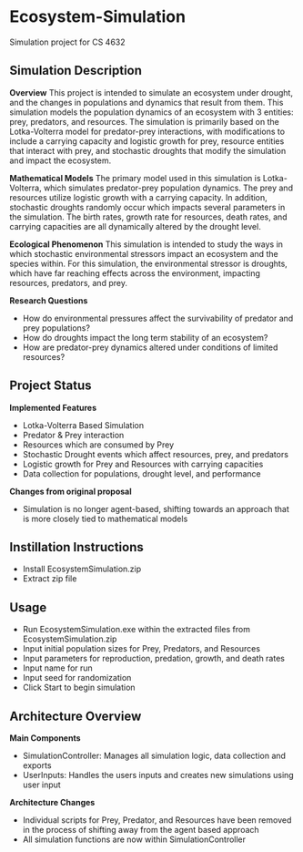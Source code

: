 # Ecosystem-Simulation
Simulation project for CS 4632

## Simulation Description

**Overview**
	This project is intended to simulate an ecosystem under drought, and the changes in populations  and dynamics that result from them. This simulation models the population dynamics of an ecosystem with 3 entities: prey, predators, and resources. The simulation is primarily based on the Lotka-Volterra model for predator-prey interactions, with modifications to include a carrying capacity and logistic growth for prey, resource entities that interact with prey, and stochastic droughts that modify the simulation and impact the ecosystem.
	
**Mathematical Models**
	The primary model used in this simulation is Lotka-Volterra, which simulates predator-prey population dynamics. The prey and resources utilize logistic growth with a carrying capacity. In addition, stochastic droughts randomly occur which impacts several parameters in the simulation. The birth rates, growth rate for resources, death rates, and carrying capacities are all dynamically altered by the drought level.
	
**Ecological Phenomenon**
	This simulation is intended to study the ways in which stochastic environmental stressors impact an ecosystem and the species within. For this simulation, the environmental stressor is droughts, which have far reaching effects across the environment, impacting resources, predators, and prey. 
	
**Research Questions**
- How do environmental pressures affect the survivability of predator and prey populations?
- How do droughts impact the long term stability of an ecosystem?
- How are predator-prey dynamics altered under conditions of limited resources?


## Project Status

**Implemented Features**
- Lotka-Volterra Based Simulation
- Predator & Prey interaction
- Resources which are consumed by Prey
- Stochastic Drought events which affect resources, prey, and predators
- Logistic growth for Prey and Resources with carrying capacities
- Data collection for populations, drought level, and performance

**Changes from original proposal**
- Simulation is no longer agent-based, shifting towards an approach that is more closely tied to mathematical models

## Instillation Instructions
- Install EcosystemSimulation.zip
- Extract zip file

## Usage
- Run EcosystemSimulation.exe within the extracted files from EcosystemSimulation.zip
- Input initial population sizes for Prey, Predators, and Resources
- Input parameters for reproduction, predation, growth, and death rates
- Input name for run
- Input seed for randomization
- Click Start to begin simulation

## Architecture Overview
**Main Components**
- SimulationController: Manages all simulation logic, data collection and exports
- UserInputs: Handles the users inputs and creates new simulations using user input

**Architecture Changes**
- Individual scripts for Prey, Predator, and Resources have been removed in the process of shifting away from the agent based approach
- All simulation functions are now within SimulationController
